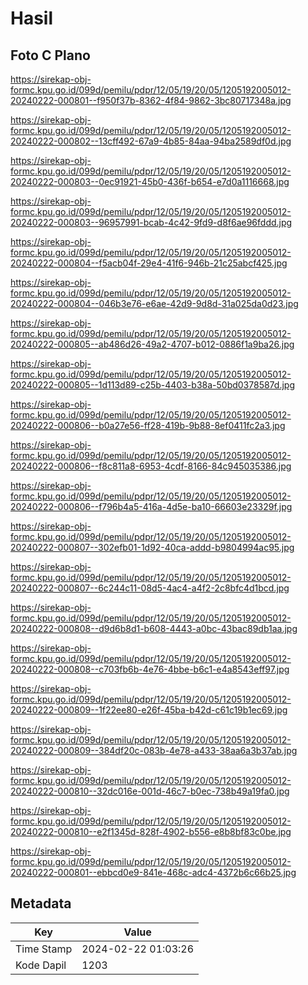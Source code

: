# Hasil

## Foto C Plano

https://sirekap-obj-formc.kpu.go.id/099d/pemilu/pdpr/12/05/19/20/05/1205192005012-20240222-000801--f950f37b-8362-4f84-9862-3bc80717348a.jpg

https://sirekap-obj-formc.kpu.go.id/099d/pemilu/pdpr/12/05/19/20/05/1205192005012-20240222-000802--13cff492-67a9-4b85-84aa-94ba2589df0d.jpg

https://sirekap-obj-formc.kpu.go.id/099d/pemilu/pdpr/12/05/19/20/05/1205192005012-20240222-000803--0ec91921-45b0-436f-b654-e7d0a1116668.jpg

https://sirekap-obj-formc.kpu.go.id/099d/pemilu/pdpr/12/05/19/20/05/1205192005012-20240222-000803--96957991-bcab-4c42-9fd9-d8f6ae96fddd.jpg

https://sirekap-obj-formc.kpu.go.id/099d/pemilu/pdpr/12/05/19/20/05/1205192005012-20240222-000804--f5acb04f-29e4-41f6-946b-21c25abcf425.jpg

https://sirekap-obj-formc.kpu.go.id/099d/pemilu/pdpr/12/05/19/20/05/1205192005012-20240222-000804--046b3e76-e6ae-42d9-9d8d-31a025da0d23.jpg

https://sirekap-obj-formc.kpu.go.id/099d/pemilu/pdpr/12/05/19/20/05/1205192005012-20240222-000805--ab486d26-49a2-4707-b012-0886f1a9ba26.jpg

https://sirekap-obj-formc.kpu.go.id/099d/pemilu/pdpr/12/05/19/20/05/1205192005012-20240222-000805--1d113d89-c25b-4403-b38a-50bd0378587d.jpg

https://sirekap-obj-formc.kpu.go.id/099d/pemilu/pdpr/12/05/19/20/05/1205192005012-20240222-000806--b0a27e56-ff28-419b-9b88-8ef0411fc2a3.jpg

https://sirekap-obj-formc.kpu.go.id/099d/pemilu/pdpr/12/05/19/20/05/1205192005012-20240222-000806--f8c811a8-6953-4cdf-8166-84c945035386.jpg

https://sirekap-obj-formc.kpu.go.id/099d/pemilu/pdpr/12/05/19/20/05/1205192005012-20240222-000806--f796b4a5-416a-4d5e-ba10-66603e23329f.jpg

https://sirekap-obj-formc.kpu.go.id/099d/pemilu/pdpr/12/05/19/20/05/1205192005012-20240222-000807--302efb01-1d92-40ca-addd-b9804994ac95.jpg

https://sirekap-obj-formc.kpu.go.id/099d/pemilu/pdpr/12/05/19/20/05/1205192005012-20240222-000807--6c244c11-08d5-4ac4-a4f2-2c8bfc4d1bcd.jpg

https://sirekap-obj-formc.kpu.go.id/099d/pemilu/pdpr/12/05/19/20/05/1205192005012-20240222-000808--d9d6b8d1-b608-4443-a0bc-43bac89db1aa.jpg

https://sirekap-obj-formc.kpu.go.id/099d/pemilu/pdpr/12/05/19/20/05/1205192005012-20240222-000808--c703fb6b-4e76-4bbe-b6c1-e4a8543eff97.jpg

https://sirekap-obj-formc.kpu.go.id/099d/pemilu/pdpr/12/05/19/20/05/1205192005012-20240222-000809--1f22ee80-e26f-45ba-b42d-c61c19b1ec69.jpg

https://sirekap-obj-formc.kpu.go.id/099d/pemilu/pdpr/12/05/19/20/05/1205192005012-20240222-000809--384df20c-083b-4e78-a433-38aa6a3b37ab.jpg

https://sirekap-obj-formc.kpu.go.id/099d/pemilu/pdpr/12/05/19/20/05/1205192005012-20240222-000810--32dc016e-001d-46c7-b0ec-738b49a19fa0.jpg

https://sirekap-obj-formc.kpu.go.id/099d/pemilu/pdpr/12/05/19/20/05/1205192005012-20240222-000810--e2f1345d-828f-4902-b556-e8b8bf83c0be.jpg

https://sirekap-obj-formc.kpu.go.id/099d/pemilu/pdpr/12/05/19/20/05/1205192005012-20240222-000801--ebbcd0e9-841e-468c-adc4-4372b6c66b25.jpg


## Metadata

| Key        | Value               |
| ---------- | ------------------- |
| Time Stamp | 2024-02-22 01:03:26 |
| Kode Dapil | 1203                |



